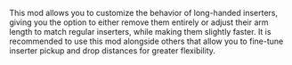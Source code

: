 This mod allows you to customize the behavior of long-handed inserters, giving you the option to either remove them entirely or adjust their arm length to match regular inserters, while making them slightly faster. It is recommended to use this mod alongside others that allow you to fine-tune inserter pickup and drop distances for greater flexibility.
